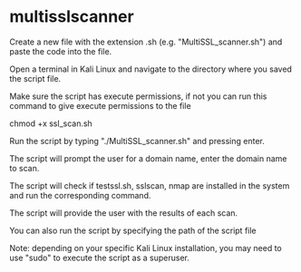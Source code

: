 # multisslscanner
Create a new file with the extension .sh (e.g. "MultiSSL_scanner.sh") and paste the code into the file.

Open a terminal in Kali Linux and navigate to the directory where you saved the script file.

Make sure the script has execute permissions, if not you can run this command to give execute permissions to the file

chmod +x ssl_scan.sh

Run the script by typing "./MultiSSL_scanner.sh" and pressing enter.

The script will prompt the user for a domain name, enter the domain name to scan.

The script will check if testssl.sh, sslscan, nmap are installed in the system and run the corresponding command.

The script will provide the user with the results of each scan.

You can also run the script by specifying the path of the script file

Note: depending on your specific Kali Linux installation, you may need to use "sudo" to execute the script as a superuser.
